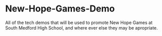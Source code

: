 New-Hope-Games-Demo
===================

All of the tech demos that will be used to promote New Hope Games at South Medford High School, and where ever else they may be apropriate.

